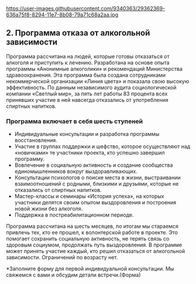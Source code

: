 
https://user-images.githubusercontent.com/9340363/29362369-636a75f8-8294-11e7-8b08-79a71c68a2aa.jpg

## 2. Программа отказа от алкогольной зависимости

Программа рассчитана на людей, которые готовы отказаться от алкоголя и приступить к лечению. Разработана на основе опыта программы «Анонимные алкоголики» и рекомендаций Министерства здравоохранения. Эта программа была создана сотрудниками некоммерческой организации «Линия цвета» и показала свою высокую эффективность. По данным независимого аудита социологической компании «Светлый мир», за пять лет работы 83 процента всех принявших участие в ней навсегда отказались от употребления спиртных напитков.

### Программа включает в себя шесть ступеней

* Индивидуальные консультации и разработка программы восстановления. 
* Участие в группах поддержки и шефство, которое осуществляют над «новичками» те участники проекта, кто успешно завершил программу.
* Вовлечение в социальную активность и создание сообщества единомышленников вокруг выздоравливающих.
* Консультации психологов о поиске места в жизни, выстраивании взаимоотношений с родными, близкими и друзьями, которые не отказались от спиртных напитков.
* Мастер-классы и семинары «История успеха», на которых участники делятся своим опытом выздоровления и построения новой жизни без алкоголя.
* Поддержка в постреабилитационном периоде.

Программа рассчитана на шесть месяцев, по итогам мы стараемся привлечь тех, кто ее прошел, к волонтерской работе в проекте. Это помогает сохранить социальную активность, не терять связь со здоровым социумом, продолжать путь выздоровления. В программе может принять участие каждый, кто решил отказаться от алкогольной зависимости. Ограничений по возрасту нет.

*Заполните форму для первой индивидуальной консультации. Мы свяжемся с вами и обсудим детали встречи.(Форма)
